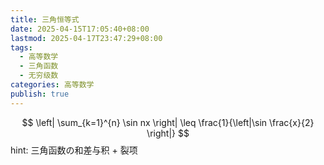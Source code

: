 ```yaml
---
title: 三角恒等式
date: 2025-04-15T17:05:40+08:00
lastmod: 2025-04-17T23:47:29+08:00
tags:
  - 高等数学
  - 三角函数
  - 无穷级数
categories: 高等数学
publish: true
---
```


$$
\left| \sum_{k=1}^{n} \sin nx \right| \leq \frac{1}{\left|\sin \frac{x}{2}  \right|}
$$
hint: 三角函数の和差与积 + 裂项